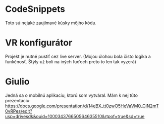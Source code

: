 # CodeSnippets
Toto sú nejaké zaujímavé kúsky môjho kódu.

# VR konfigurátor
Projekt je nutné pustiť cez live server.
(Mojou úlohou bola čisto logika a funkčnosť. Štýly už boli na iných ľuďoch preto to len tak vyzerá)

# Giulio
Jedná sa o mobilnú aplikaciu, ktorú som vytváral. Mám k nej túto prezentáciu:
https://docs.google.com/presentation/d/14eBX_tt0zwO5HeVaVM0_CiN2mT0vRPes/edit?usp=drivesdk&ouid=100034376650564635510&rtpof=true&sd=true
